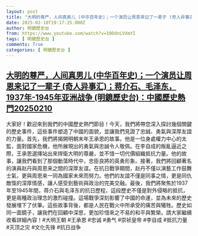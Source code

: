 ```yaml
---
layout: post
title: "大明的尊严，人间真男儿 (中华百年史)；一个演员让周恩来记了一辈子 (奇人异事汇)；蒋介石、毛泽东，1937年-1945年亚洲战争 (明鏡歷史台)：中國歷史熱門20250210"
date: 2025-02-10T19:17:25.000Z
author: 明鏡歷史台
from: https://www.youtube.com/watch?v=10OdnLVXmYI
tags: [ 明鏡歷史台 ]
comments: True
categories: [ 明鏡歷史台 ]
---
```

<!--1739215045000-->
[大明的尊严，人间真男儿 (中华百年史)；一个演员让周恩来记了一辈子 (奇人异事汇)；蒋介石、毛泽东，1937年-1945年亚洲战争 (明鏡歷史台)：中國歷史熱門20250210](https://www.youtube.com/watch?v=10OdnLVXmYI)
------

<div>
大家好！歡迎來到我們的中國歷史熱門節目！今天，我們將帶您深入探討幾個關鍵的歷史事件，這些事件塑造了中國的面貌，並讓我們見證了忠誠、勇氣與深厚友誼的力量。首先，我們將揭開明朝末年王承恩的故事。他是一位身處權力中心的太監，面對國家危機，他所展現出的勇氣與忠誠令人敬佩。在李自成的叛亂逼近之際，王承恩選擇站出來捍衛大明的尊嚴，並不惜一切代價組織抵抗力量。他的故事，讓我們看到了那個動蕩時代中，忠臣良將的英勇形象。接著，我們將回顧著名的演員赵丹與周恩来之間的深厚友谊。在抗日戰爭期間，赵丹不僅以演藝工作鼓舞士氣，更與周恩来一同為國家未來而努力。他們的友誼不僅是同事之情，更是同仇敵愾的深厚情感，讓人感受到藝術與政治的完美交融。最後，我們將聚焦於1937年至1945年間，蒋介石與毛泽东的抗日歷程，這段歷史不僅是對外侵略的抵抗，更是兩種政治理念的激烈碰撞。這場戰爭深刻影響了中國的命運，並為未來的歷史發展埋下了伏筆。這些故事背後，都是人民在戰火中所承受的痛苦與犧牲。歷史如同一面鏡子，讓我們在回顧中深思，更加珍惜來之不易的和平與繁榮。請大家繼續收看詳細內容！#大明王朝 #王承恩 #忠诚 #勇气 #崇祯皇帝 #李自成 #抵抗力量 #灭顶之灾 #文化先锋 #抗日战争
</div>
